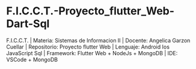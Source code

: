 # F.I.C.C.T.-Proyecto_flutter_Web-Dart-Sql
F.I.C.C.T. | Materia: Sistemas de Informacion II | Docente: Angelica Garzon Cuellar | Repositorio: Proyecto flutter Web | Lenguaje: Android Ios JavaScript Sql | Framework: Flutter Web + NodeJs + MongoDB | IDE: VSCode + MongoDB

